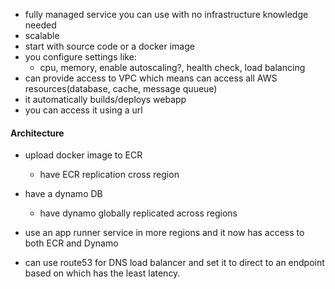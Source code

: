 * fully managed service you can use with no infrastructure knowledge needed
* scalable
* start with source code or a docker image
* you configure settings like:  
    * cpu, memory, enable autoscaling?, health check, load balancing
* can provide access to VPC which means can access all AWS resources(database, cache, message quueue)
* it automatically builds/deploys webapp
* you can access it using a url

#### Architecture
* upload docker image to ECR
    * have ECR replication cross region
* have a dynamo DB
    * have dynamo globally replicated across regions

* use an app runner service in more regions and it now has access to both ECR and Dynamo 

* can use route53 for DNS load balancer and set it to direct to an endpoint based on which has the least latency.